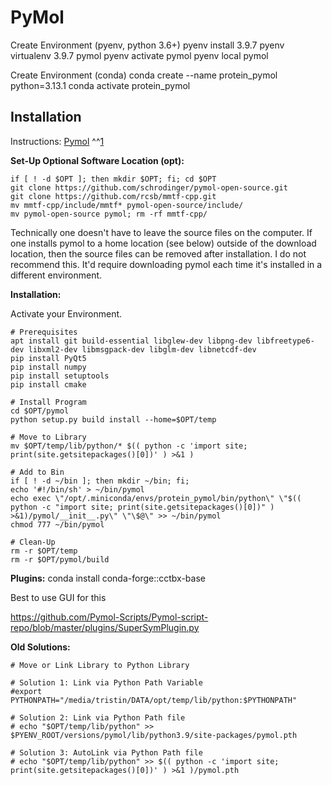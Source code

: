 # PyMol

Create Environment (pyenv, python 3.6+)
  pyenv install 3.9.7
  pyenv virtualenv 3.9.7 pymol
  pyenv activate pymol
  pyenv local pymol

Create Environment (conda)
  conda create --name protein_pymol python=3.13.1
  conda activate protein_pymol

## Installation

Instructions: [Pymol](https://github.com/schrodinger/pymol-open-source/blob/master/INSTALL) ^^[1](https://pymolwiki.org/index.php/Linux_Install)

**Set-Up Optional Software Location (opt):**

    if [ ! -d $OPT ]; then mkdir $OPT; fi; cd $OPT
    git clone https://github.com/schrodinger/pymol-open-source.git
    git clone https://github.com/rcsb/mmtf-cpp.git
    mv mmtf-cpp/include/mmtf* pymol-open-source/include/
    mv pymol-open-source pymol; rm -rf mmtf-cpp/

Technically one doesn't have to leave the source files on the computer. 
If one installs pymol to a home location (see below) outside of the download location, then the source files can be removed after installation. 
I do not recommend this. It'd require downloading pymol each time it's installed in a different environment.

**Installation:**

Activate your Environment.

    # Prerequisites
    apt install git build-essential libglew-dev libpng-dev libfreetype6-dev libxml2-dev libmsgpack-dev libglm-dev libnetcdf-dev
    pip install PyQt5
    pip install numpy
    pip install setuptools
    pip install cmake
    
    # Install Program
    cd $OPT/pymol
    python setup.py build install --home=$OPT/temp
    
    # Move to Library
    mv $OPT/temp/lib/python/* $(( python -c 'import site; print(site.getsitepackages()[0])' ) >&1 )
    
    # Add to Bin
    if [ ! -d ~/bin ]; then mkdir ~/bin; fi;
    echo '#!/bin/sh' > ~/bin/pymol
    echo exec \"/opt/.miniconda/envs/protein_pymol/bin/python\" \"$(( python -c "import site; print(site.getsitepackages()[0])" ) >&1)/pymol/__init__.py\" \"\$@\" >> ~/bin/pymol
    chmod 777 ~/bin/pymol
    
    # Clean-Up
    rm -r $OPT/temp
    rm -r $OPT/pymol/build

**Plugins:**
conda install conda-forge::cctbx-base

Best to use GUI for this

https://github.com/Pymol-Scripts/Pymol-script-repo/blob/master/plugins/SuperSymPlugin.py


**Old Solutions:**

    # Move or Link Library to Python Library
    
    # Solution 1: Link via Python Path Variable
    #export PYTHONPATH="/media/tristin/DATA/opt/temp/lib/python:$PYTHONPATH"
    
    # Solution 2: Link via Python Path file
    # echo "$OPT/temp/lib/python" >> $PYENV_ROOT/versions/pymol/lib/python3.9/site-packages/pymol.pth
    
    # Solution 3: AutoLink via Python Path file
    # echo "$OPT/temp/lib/python" >> $(( python -c 'import site; print(site.getsitepackages()[0])' ) >&1 )/pymol.pth
    